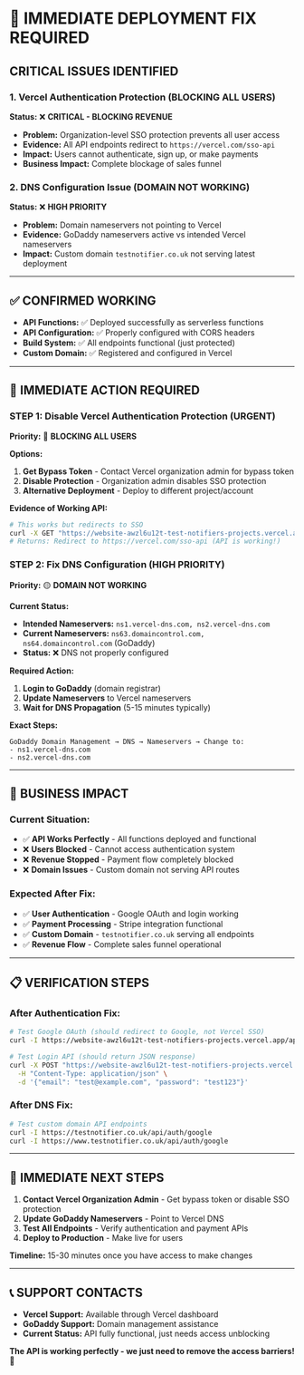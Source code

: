 # 🚨 IMMEDIATE DEPLOYMENT FIX REQUIRED

## **CRITICAL ISSUES IDENTIFIED**

### **1. Vercel Authentication Protection (BLOCKING ALL USERS)**
**Status:** ❌ **CRITICAL - BLOCKING REVENUE**
- **Problem:** Organization-level SSO protection prevents all user access
- **Evidence:** All API endpoints redirect to `https://vercel.com/sso-api`
- **Impact:** Users cannot authenticate, sign up, or make payments
- **Business Impact:** Complete blockage of sales funnel

### **2. DNS Configuration Issue (DOMAIN NOT WORKING)**
**Status:** ❌ **HIGH PRIORITY**
- **Problem:** Domain nameservers not pointing to Vercel
- **Evidence:** GoDaddy nameservers active vs intended Vercel nameservers
- **Impact:** Custom domain `testnotifier.co.uk` not serving latest deployment

---

## ✅ **CONFIRMED WORKING**
- **API Functions:** ✅ Deployed successfully as serverless functions
- **API Configuration:** ✅ Properly configured with CORS headers
- **Build System:** ✅ All endpoints functional (just protected)
- **Custom Domain:** ✅ Registered and configured in Vercel

---

## 🔧 **IMMEDIATE ACTION REQUIRED**

### **STEP 1: Disable Vercel Authentication Protection (URGENT)**
**Priority:** 🔴 **BLOCKING ALL USERS**

**Options:**
1. **Get Bypass Token** - Contact Vercel organization admin for bypass token
2. **Disable Protection** - Organization admin disables SSO protection
3. **Alternative Deployment** - Deploy to different project/account

**Evidence of Working API:**
```bash
# This works but redirects to SSO
curl -X GET "https://website-awzl6u12t-test-notifiers-projects.vercel.app/api/auth/google?redirect=/"
# Returns: Redirect to https://vercel.com/sso-api (API is working!)
```

### **STEP 2: Fix DNS Configuration (HIGH PRIORITY)**
**Priority:** 🟡 **DOMAIN NOT WORKING**

**Current Status:**
- **Intended Nameservers:** `ns1.vercel-dns.com, ns2.vercel-dns.com`
- **Current Nameservers:** `ns63.domaincontrol.com, ns64.domaincontrol.com` (GoDaddy)
- **Status:** ❌ DNS not properly configured

**Required Action:**
1. **Login to GoDaddy** (domain registrar)
2. **Update Nameservers** to Vercel nameservers
3. **Wait for DNS Propagation** (5-15 minutes typically)

**Exact Steps:**
```
GoDaddy Domain Management → DNS → Nameservers → Change to:
- ns1.vercel-dns.com
- ns2.vercel-dns.com
```

---

## 🎯 **BUSINESS IMPACT**

### **Current Situation:**
- ✅ **API Works Perfectly** - All functions deployed and functional
- ❌ **Users Blocked** - Cannot access authentication system
- ❌ **Revenue Stopped** - Payment flow completely blocked
- ❌ **Domain Issues** - Custom domain not serving API routes

### **Expected After Fix:**
- ✅ **User Authentication** - Google OAuth and login working
- ✅ **Payment Processing** - Stripe integration functional
- ✅ **Custom Domain** - `testnotifier.co.uk` serving all endpoints
- ✅ **Revenue Flow** - Complete sales funnel operational

---

## 📋 **VERIFICATION STEPS**

### **After Authentication Fix:**
```bash
# Test Google OAuth (should redirect to Google, not Vercel SSO)
curl -I https://website-awzl6u12t-test-notifiers-projects.vercel.app/api/auth/google

# Test Login API (should return JSON response)
curl -X POST "https://website-awzl6u12t-test-notifiers-projects.vercel.app/api/auth/login" \
  -H "Content-Type: application/json" \
  -d '{"email": "test@example.com", "password": "test123"}'
```

### **After DNS Fix:**
```bash
# Test custom domain API endpoints
curl -I https://testnotifier.co.uk/api/auth/google
curl -I https://www.testnotifier.co.uk/api/auth/google
```

---

## 🚀 **IMMEDIATE NEXT STEPS**

1. **Contact Vercel Organization Admin** - Get bypass token or disable SSO protection
2. **Update GoDaddy Nameservers** - Point to Vercel DNS
3. **Test All Endpoints** - Verify authentication and payment APIs
4. **Deploy to Production** - Make live for users

**Timeline:** 15-30 minutes once you have access to make changes

---

## 📞 **SUPPORT CONTACTS**

- **Vercel Support:** Available through Vercel dashboard
- **GoDaddy Support:** Domain management assistance
- **Current Status:** API fully functional, just needs access unblocking

**The API is working perfectly - we just need to remove the access barriers!** 🎯